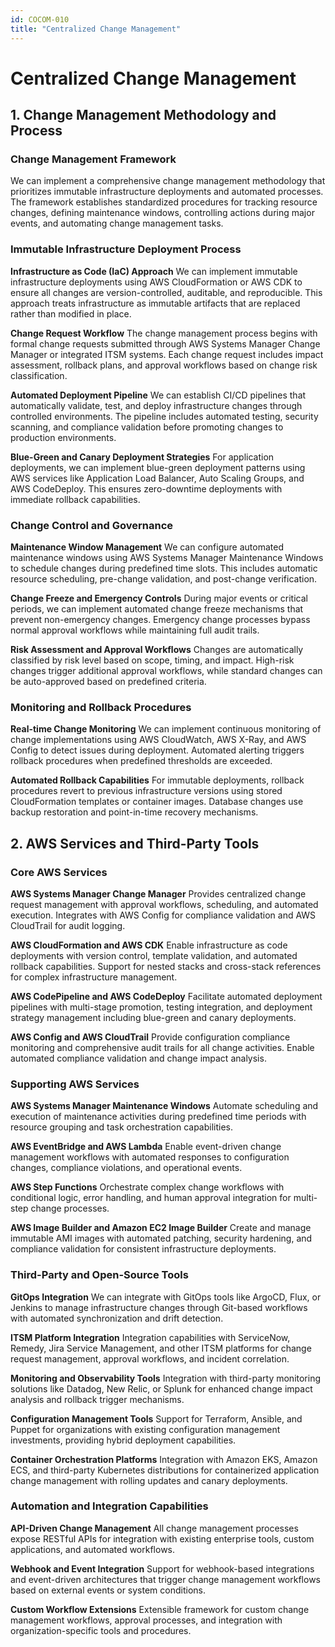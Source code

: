 ```yaml
---
id: COCOM-010
title: "Centralized Change Management"
---
```


# Centralized Change Management

## 1. Change Management Methodology and Process

### Change Management Framework

We can implement a comprehensive change management methodology that prioritizes immutable infrastructure deployments and automated processes. The framework establishes standardized procedures for tracking resource changes, defining maintenance windows, controlling actions during major events, and automating change management tasks.

### Immutable Infrastructure Deployment Process

**Infrastructure as Code (IaC) Approach**
We can implement immutable infrastructure deployments using AWS CloudFormation or AWS CDK to ensure all changes are version-controlled, auditable, and reproducible. This approach treats infrastructure as immutable artifacts that are replaced rather than modified in place.

**Change Request Workflow**
The change management process begins with formal change requests submitted through AWS Systems Manager Change Manager or integrated ITSM systems. Each change request includes impact assessment, rollback plans, and approval workflows based on change risk classification.

**Automated Deployment Pipeline**
We can establish CI/CD pipelines that automatically validate, test, and deploy infrastructure changes through controlled environments. The pipeline includes automated testing, security scanning, and compliance validation before promoting changes to production environments.

**Blue-Green and Canary Deployment Strategies**
For application deployments, we can implement blue-green deployment patterns using AWS services like Application Load Balancer, Auto Scaling Groups, and AWS CodeDeploy. This ensures zero-downtime deployments with immediate rollback capabilities.

### Change Control and Governance

**Maintenance Window Management**
We can configure automated maintenance windows using AWS Systems Manager Maintenance Windows to schedule changes during predefined time slots. This includes automatic resource scheduling, pre-change validation, and post-change verification.

**Change Freeze and Emergency Controls**
During major events or critical periods, we can implement automated change freeze mechanisms that prevent non-emergency changes. Emergency change processes bypass normal approval workflows while maintaining full audit trails.

**Risk Assessment and Approval Workflows**
Changes are automatically classified by risk level based on scope, timing, and impact. High-risk changes trigger additional approval workflows, while standard changes can be auto-approved based on predefined criteria.

### Monitoring and Rollback Procedures

**Real-time Change Monitoring**
We can implement continuous monitoring of change implementations using AWS CloudWatch, AWS X-Ray, and AWS Config to detect issues during deployment. Automated alerting triggers rollback procedures when predefined thresholds are exceeded.

**Automated Rollback Capabilities**
For immutable deployments, rollback procedures revert to previous infrastructure versions using stored CloudFormation templates or container images. Database changes use backup restoration and point-in-time recovery mechanisms.

## 2. AWS Services and Third-Party Tools

### Core AWS Services

**AWS Systems Manager Change Manager**
Provides centralized change request management with approval workflows, scheduling, and automated execution. Integrates with AWS Config for compliance validation and AWS CloudTrail for audit logging.

**AWS CloudFormation and AWS CDK**
Enable infrastructure as code deployments with version control, template validation, and automated rollback capabilities. Support for nested stacks and cross-stack references for complex infrastructure management.

**AWS CodePipeline and AWS CodeDeploy**
Facilitate automated deployment pipelines with multi-stage promotion, testing integration, and deployment strategy management including blue-green and canary deployments.

**AWS Config and AWS CloudTrail**
Provide configuration compliance monitoring and comprehensive audit trails for all change activities. Enable automated compliance validation and change impact analysis.

### Supporting AWS Services

**AWS Systems Manager Maintenance Windows**
Automate scheduling and execution of maintenance activities during predefined time periods with resource grouping and task orchestration capabilities.

**AWS EventBridge and AWS Lambda**
Enable event-driven change management workflows with automated responses to configuration changes, compliance violations, and operational events.

**AWS Step Functions**
Orchestrate complex change workflows with conditional logic, error handling, and human approval integration for multi-step change processes.

**AWS Image Builder and Amazon EC2 Image Builder**
Create and manage immutable AMI images with automated patching, security hardening, and compliance validation for consistent infrastructure deployments.

### Third-Party and Open-Source Tools

**GitOps Integration**
We can integrate with GitOps tools like ArgoCD, Flux, or Jenkins to manage infrastructure changes through Git-based workflows with automated synchronization and drift detection.

**ITSM Platform Integration**
Integration capabilities with ServiceNow, Remedy, Jira Service Management, and other ITSM platforms for change request management, approval workflows, and incident correlation.

**Monitoring and Observability Tools**
Integration with third-party monitoring solutions like Datadog, New Relic, or Splunk for enhanced change impact analysis and rollback trigger mechanisms.

**Configuration Management Tools**
Support for Terraform, Ansible, and Puppet for organizations with existing configuration management investments, providing hybrid deployment capabilities.

**Container Orchestration Platforms**
Integration with Amazon EKS, Amazon ECS, and third-party Kubernetes distributions for containerized application change management with rolling updates and canary deployments.

### Automation and Integration Capabilities

**API-Driven Change Management**
All change management processes expose RESTful APIs for integration with existing enterprise tools, custom applications, and automated workflows.

**Webhook and Event Integration**
Support for webhook-based integrations and event-driven architectures that trigger change management workflows based on external events or system conditions.

**Custom Workflow Extensions**
Extensible framework for custom change management workflows, approval processes, and integration with organization-specific tools and procedures.
